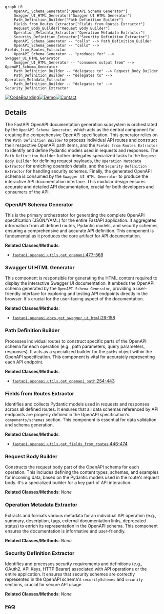 ```mermaid
graph LR
    OpenAPI_Schema_Generator["OpenAPI Schema Generator"]
    Swagger_UI_HTML_Generator["Swagger UI HTML Generator"]
    Path_Definition_Builder["Path Definition Builder"]
    Fields_from_Routes_Extractor["Fields from Routes Extractor"]
    Request_Body_Builder["Request Body Builder"]
    Operation_Metadata_Extractor["Operation Metadata Extractor"]
    Security_Definition_Extractor["Security Definition Extractor"]
    OpenAPI_Schema_Generator -- "calls" --> Path_Definition_Builder
    OpenAPI_Schema_Generator -- "calls" --> Fields_from_Routes_Extractor
    OpenAPI_Schema_Generator -- "produces for" --> Swagger_UI_HTML_Generator
    Swagger_UI_HTML_Generator -- "consumes output from" --> OpenAPI_Schema_Generator
    Path_Definition_Builder -- "delegates to" --> Request_Body_Builder
    Path_Definition_Builder -- "delegates to" --> Operation_Metadata_Extractor
    Path_Definition_Builder -- "delegates to" --> Security_Definition_Extractor
```

[![CodeBoarding](https://img.shields.io/badge/Generated%20by-CodeBoarding-9cf?style=flat-square)](https://github.com/CodeBoarding/CodeBoarding)[![Demo](https://img.shields.io/badge/Try%20our-Demo-blue?style=flat-square)](https://www.codeboarding.org/demo)[![Contact](https://img.shields.io/badge/Contact%20us%20-%20contact@codeboarding.org-lightgrey?style=flat-square)](mailto:contact@codeboarding.org)

## Details

The FastAPI OpenAPI documentation generation subsystem is orchestrated by the `OpenAPI Schema Generator`, which acts as the central component for creating the comprehensive OpenAPI specification. This generator relies on the `Path Definition Builder` to process individual API routes and construct their respective OpenAPI path items, and the `Fields from Routes Extractor` to identify and define Pydantic models used in requests and responses. The `Path Definition Builder` further delegates specialized tasks to the `Request Body Builder` for defining request payloads, the `Operation Metadata Extractor` for enriching operation details, and the `Security Definition Extractor` for handling security schemes. Finally, the generated OpenAPI schema is consumed by the `Swagger UI HTML Generator` to produce the interactive API documentation interface. This modular design ensures accurate and detailed API documentation, crucial for both developers and consumers of the API.

### OpenAPI Schema Generator
This is the primary orchestrator for generating the complete OpenAPI specification (JSON/YAML) for the entire FastAPI application. It aggregates information from all defined routes, Pydantic models, and security schemes, ensuring a comprehensive and accurate API definition. This component is fundamental as it produces the core artifact for API documentation.


**Related Classes/Methods**:

- <a href="https://github.com/fastapi/fastapi/blob/master/fastapi/openapi/utils.py#L477-L569" target="_blank" rel="noopener noreferrer">`fastapi.openapi.utils.get_openapi`:477-569</a>


### Swagger UI HTML Generator
This component is responsible for generating the HTML content required to display the interactive Swagger UI documentation. It embeds the OpenAPI schema generated by the `OpenAPI Schema Generator`, providing a user-friendly interface for exploring and testing API endpoints directly in the browser. It's crucial for the user-facing aspect of the documentation.


**Related Classes/Methods**:

- <a href="https://github.com/fastapi/fastapi/blob/master/fastapi/openapi/docs.py#L26-L158" target="_blank" rel="noopener noreferrer">`fastapi.openapi.docs.get_swagger_ui_html`:26-158</a>


### Path Definition Builder
Processes individual routes to construct specific parts of the OpenAPI schema for each operation (e.g., path parameters, query parameters, responses). It acts as a specialized builder for the `paths` object within the OpenAPI specification. This component is vital for accurately representing each API endpoint.


**Related Classes/Methods**:

- <a href="https://github.com/fastapi/fastapi/blob/master/fastapi/openapi/utils.py#L254-L443" target="_blank" rel="noopener noreferrer">`fastapi.openapi.utils.get_openapi_path`:254-443</a>


### Fields from Routes Extractor
Identifies and collects Pydantic models used in requests and responses across all defined routes. It ensures that all data schemas referenced by API endpoints are properly defined in the OpenAPI specification's `components/schemas` section. This component is essential for data validation and schema generation.


**Related Classes/Methods**:

- <a href="https://github.com/fastapi/fastapi/blob/master/fastapi/openapi/utils.py#L446-L474" target="_blank" rel="noopener noreferrer">`fastapi.openapi.utils.get_fields_from_routes`:446-474</a>


### Request Body Builder
Constructs the request body part of the OpenAPI schema for each operation. This includes defining the content types, schemas, and examples for incoming data, based on the Pydantic models used in the route's request body. It's a specialized builder for a key part of API interaction.


**Related Classes/Methods**: _None_

### Operation Metadata Extractor
Extracts and formats various metadata for an individual API operation (e.g., summary, description, tags, external documentation links, deprecated status) to enrich its representation in the OpenAPI schema. This component ensures the documentation is informative and user-friendly.


**Related Classes/Methods**: _None_

### Security Definition Extractor
Identifies and processes security requirements and definitions (e.g., OAuth2, API Keys, HTTP Bearer) associated with API operations or the entire application. It ensures that security schemes are correctly represented in the OpenAPI schema's `securitySchemes` and `security` sections, crucial for secure API usage.


**Related Classes/Methods**: _None_



### [FAQ](https://github.com/CodeBoarding/GeneratedOnBoardings/tree/main?tab=readme-ov-file#faq)